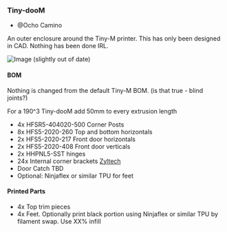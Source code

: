 ### Tiny-dooM

- @Ocho Camino


An outer enclosure around the Tiny-M printer.  This has only been designed in CAD.  Nothing has been done IRL.


![Image](https://github.com/gsl12/Tiny-M/blob/master/usermods/Tiny-dooM/images/Tiny_dooM.png)
(slightly out of date)

#### BOM

Nothing is changed from the default Tiny-M BOM.  (is that true - blind joints?)

For a 190^3 Tiny-dooM add 50mm to every extrusion length

- 4x HFSR5-404020-500 Corner Posts
- 8x HFS5-2020-260 Top and bottom horizontals
- 2x HFS5-2020-217 Front door horizontals
- 2x HFS5-2020-408 Front door verticals
- 2x HHPNL5-SST hinges
- 24x Internal corner brackets [Zyltech]()
- Door Catch TBD
- Optional: Ninjaflex or similar TPU for feet

#### Printed Parts

- 4x Top trim pieces
- 4x Feet.  Optionally print black portion using Ninjaflex or similar TPU by filament swap.  Use XX% infill




